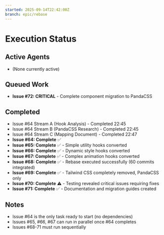 ```yaml
---
started: 2025-09-14T22:42:00Z
branch: epic/rebase
---
```


# Execution Status

## Active Agents
- (None currently active)

## Queued Work
- **Issue #72: CRITICAL** - Complete component migration to PandaCSS

## Completed
- Issue #64 Stream A (Hook Analysis) - Completed 22:45
- Issue #64 Stream B (PandaCSS Research) - Completed 22:45
- Issue #64 Stream C (Mapping Document) - Completed 22:47
- **Issue #64: Complete** ✅
- **Issue #65: Complete** ✅ - Simple utility hooks converted
- **Issue #66: Complete** ✅ - Dynamic style hooks converted
- **Issue #67: Complete** ✅ - Complex animation hooks converted
- **Issue #68: Complete** ✅ - Rebase executed successfully (60 commits integrated)
- **Issue #69: Complete** ✅ - Tailwind CSS completely removed, PandaCSS only
- **Issue #70: Complete** ⚠️ - Testing revealed critical issues requiring fixes
- **Issue #71: Complete** ✅ - Documentation and migration guides created

## Notes
- Issue #64 is the only task ready to start (no dependencies)
- Issues #65, #66, #67 can run in parallel once #64 completes
- Issues #68-71 must run sequentially